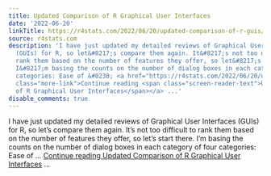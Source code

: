 ```yaml
---
title: Updated Comparison of R Graphical User Interfaces
date: '2022-06-20'
linkTitle: https://r4stats.com/2022/06/20/updated-comparison-of-r-guis/
source: r4stats.com
description: 'I have just updated my detailed reviews of Graphical User Interfaces
  (GUIs) for R, so let&#8217;s compare them again. It&#8217;s not too difficult to
  rank them based on the number of features they offer, so let&#8217;s start there.
  I&#8217;m basing the counts on the number of dialog boxes in each category of four
  categories: Ease of &#8230; <a href="https://r4stats.com/2022/06/20/updated-comparison-of-r-guis/"
  class="more-link">Continue reading <span class="screen-reader-text">Updated Comparison
  of R Graphical User Interfaces</span></a> ...'
disable_comments: true
---
```

I have just updated my detailed reviews of Graphical User Interfaces (GUIs) for R, so let&#8217;s compare them again. It&#8217;s not too difficult to rank them based on the number of features they offer, so let&#8217;s start there. I&#8217;m basing the counts on the number of dialog boxes in each category of four categories: Ease of &#8230; <a href="https://r4stats.com/2022/06/20/updated-comparison-of-r-guis/" class="more-link">Continue reading <span class="screen-reader-text">Updated Comparison of R Graphical User Interfaces</span></a> ...